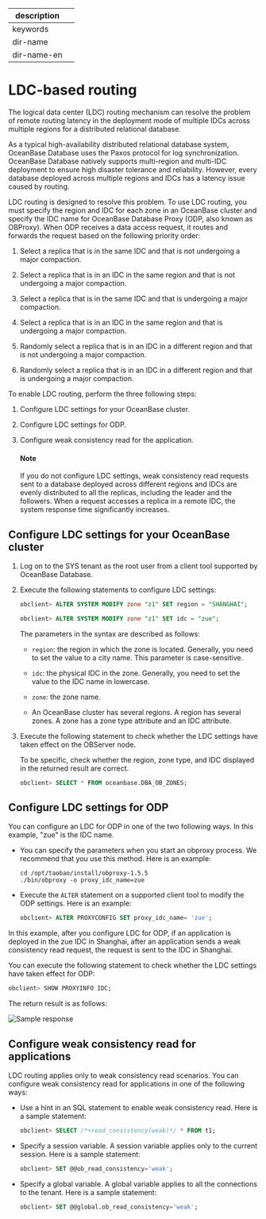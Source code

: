 |description||
|---|---|
|keywords||
|dir-name||
|dir-name-en||

# LDC-based routing

The logical data center (LDC) routing mechanism can resolve the problem of remote routing latency in the deployment mode of multiple IDCs across multiple regions for a distributed relational database.

As a typical high-availability distributed relational database system, OceanBase Database uses the Paxos protocol for log synchronization. OceanBase Database natively supports multi-region and multi-IDC deployment to ensure high disaster tolerance and reliability. However, every database deployed across multiple regions and IDCs has a latency issue caused by routing.

LDC routing is designed to resolve this problem. To use LDC routing, you must specify the region and IDC for each zone in an OceanBase cluster and specify the IDC name for OceanBase Database Proxy (ODP, also known as OBProxy). When ODP receives a data access request, it routes and forwards the request based on the following priority order:

1. Select a replica that is in the same IDC and that is not undergoing a major compaction.

2. Select a replica that is in an IDC in the same region and that is not undergoing a major compaction.

3. Select a replica that is in the same IDC and that is undergoing a major compaction.

4. Select a replica that is in an IDC in the same region and that is undergoing a major compaction.

5. Randomly select a replica that is in an IDC in a different region and that is not undergoing a major compaction.

6. Randomly select a replica that is in an IDC in a different region and that is undergoing a major compaction.

To enable LDC routing, perform the three following steps:

1. Configure LDC settings for your OceanBase cluster.

2. Configure LDC settings for ODP.

3. Configure weak consistency read for the application.

   <main id="notice" type='explain'>
    <h4>Note</h4>
    <p>If you do not configure LDC settings, weak consistency read requests sent to a database deployed across different regions and IDCs are evenly distributed to all the replicas, including the leader and the followers. When a request accesses a replica in a remote IDC, the system response time significantly increases. </p>
   </main>

## Configure LDC settings for your OceanBase cluster

1. Log on to the SYS tenant as the root user from a client tool supported by OceanBase Database.

2. Execute the following statements to configure LDC settings:

   ```sql
   obclient> ALTER SYSTEM MODIFY zone "z1" SET region = "SHANGHAI";

   obclient> ALTER SYSTEM MODIFY zone "z1" SET idc = "zue";
   ```

   The parameters in the syntax are described as follows:

   * `region`: the region in which the zone is located. Generally, you need to set the value to a city name. This parameter is case-sensitive.

   * `idc`: the physical IDC in the zone. Generally, you need to set the value to the IDC name in lowercase.

   * `zone`: the zone name.

   * An OceanBase cluster has several regions. A region has several zones. A zone has a zone type attribute and an IDC attribute.

3. Execute the following statement to check whether the LDC settings have taken effect on the OBServer node.

   To be specific, check whether the region, zone type, and IDC displayed in the returned result are correct.

   ```sql
   obclient> SELECT * FROM oceanbase.DBA_OB_ZONES;
   ```

## Configure LDC settings for ODP

You can configure an LDC for ODP in one of the two following ways. In this example, "zue" is the IDC name.

* You can specify the parameters when you start an obproxy process. We recommend that you use this method. Here is an example:

   ```shell
   cd /opt/taobao/install/obproxy-1.5.5
   ./bin/obproxy -o proxy_idc_name=zue
   ```

* Execute the `ALTER` statement on a supported client tool to modify the ODP settings. Here is an example:

   ```sql
   obclient> ALTER PROXYCONFIG SET proxy_idc_name= 'zue';
   ```

In this example, after you configure LDC for ODP, if an application is deployed in the zue IDC in Shanghai, after an application sends a weak consistency read request, the request is sent to the IDC in Shanghai.

You can execute the following statement to check whether the LDC settings have taken effect for ODP:

```sql
obclient> SHOW PROXYINFO IDC;
```

The return result is as follows:

![Sample response](https://help-static-aliyun-doc.aliyuncs.com/assets/img/zh-CN/5525858951/p147037.png)

## Configure weak consistency read for applications

LDC routing applies only to weak consistency read scenarios. You can configure weak consistency read for applications in one of the following ways:

* Use a hint in an SQL statement to enable weak consistency read. Here is a sample statement:

   ```sql
   obclient> SELECT /*+read_consistency(weak)*/ * FROM t1;
   ```

* Specify a session variable. A session variable applies only to the current session. Here is a sample statement:

   ```sql
   obclient> SET @@ob_read_consistency='weak';
   ```

* Specify a global variable. A global variable applies to all the connections to the tenant. Here is a sample statement:

   ```sql
   obclient> SET @@global.ob_read_consistency='weak';
   ```
